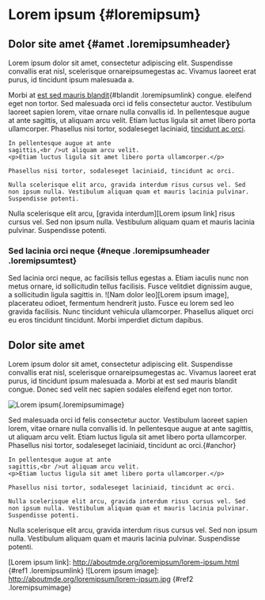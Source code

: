 Lorem ipsum {#loremipsum}
===========

Dolor site amet {#amet .loremipsumheader}
----

Lorem ipsum dolor sit amet, consectetur adipiscing elit. Suspendisse convallis erat nisl, 
scelerisque ornareipsumegestas ac. Vivamus laoreet erat purus, id tincidunt ipsum 
malesuada a.

Morbi at [est sed mauris blandit](http://aboutmde.org/loremipsum/lorem-ipsum.html){#blandit .loremipsumlink} congue.
eleifend eget non tortor. Sed malesuada orci id felis consectetur auctor. Vestibulum 
laoreet sapien lorem, vitae ornare nulla convallis id. In pellentesque augue at ante 
sagittis, ut aliquam arcu velit. Etiam luctus ligula sit amet libero porta ullamcorper. 
Phasellus nisi tortor, sodaleseget laciniaid, [tincidunt ac orci](#anchor).

~~~{#orcicodeblock}
In pellentesque augue at ante 
sagittis,<br />ut aliquam arcu velit.
<p>Etiam luctus ligula sit amet libero porta ullamcorper.</p>

Phasellus nisi tortor, sodaleseget laciniaid, tincidunt ac orci.

Nulla scelerisque elit arcu, gravida interdum risus cursus vel. Sed non ipsum nulla. Vestibulum aliquam quam et mauris lacinia pulvinar. Suspendisse potenti.
~~~

Nulla scelerisque elit arcu, [gravida interdum][Lorem ipsum link] risus cursus vel. Sed non ipsum nulla.
Vestibulum aliquam quam et 
mauris lacinia pulvinar. Suspendisse potenti.

### Sed lacinia orci neque {#neque .loremipsumheader .loremipsumtest}

Sed lacinia orci neque, ac facilisis tellus egestas a. Etiam iaculis nunc non metus 
ornare, id sollicitudin tellus facilisis. Fusce velitdiet dignissim augue, a sollicitudin 
ligula sagittis in. ![Nam dolor leo][Lorem ipsum image], placerateu odioet, fermentum hendrerit justo. Fusce 
eu lorem sed leo gravida facilisis. Nunc tincidunt vehicula ullamcorper. Phasellus aliquet 
orci eu eros tincidunt tincidunt. Morbi imperdiet dictum dapibus. 

Dolor site amet
---------------

Lorem ipsum dolor sit amet, consectetur adipiscing elit. Suspendisse convallis erat nisl, 
scelerisque ornareipsumegestas ac. Vivamus laoreet erat purus, id tincidunt ipsum 
malesuada a. Morbi at est sed mauris blandit congue. Donec sed velit nec sapien sodales 
eleifend eget non tortor.

![Lorem ipsum](http://aboutmde.org/loremipsum/lorem-ipsum.jpg){.loremipsumimage}

Sed malesuada orci id felis consectetur auctor. Vestibulum 
laoreet sapien lorem, vitae ornare nulla convallis id. In pellentesque augue at ante 
sagittis, ut aliquam arcu velit. Etiam luctus ligula sit amet libero porta ullamcorper. 
Phasellus nisi tortor, sodaleseget laciniaid, tincidunt ac orci.{#anchor}

~~~html{#orcicodeblock}
In pellentesque augue at ante 
sagittis,<br />ut aliquam arcu velit.
<p>Etiam luctus ligula sit amet libero porta ullamcorper.</p>

Phasellus nisi tortor, sodaleseget laciniaid, tincidunt ac orci.

Nulla scelerisque elit arcu, gravida interdum risus cursus vel. Sed non ipsum nulla. Vestibulum aliquam quam et mauris lacinia pulvinar. Suspendisse potenti.
~~~

Nulla scelerisque elit arcu, gravida interdum risus cursus vel. Sed non ipsum nulla.
Vestibulum aliquam quam et 
mauris lacinia pulvinar. Suspendisse potenti.

[Lorem ipsum link]: http://aboutmde.org/loremipsum/lorem-ipsum.html {#ref1 .loremipsumlink}
![Lorem ipsum image]: http://aboutmde.org/loremipsum/lorem-ipsum.jpg {#ref2 .loremipsumimage}
